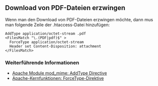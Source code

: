 ## Download von PDF-Dateien erzwingen

Wenn man den Download von PDF-Dateien erzwingen möchte,
dann mus man folgende Zeile der .htaccess-Datei hinzufügen:

```apache_conf
AddType application/octet-stream .pdf
<FilesMatch "\.(PDF|pdf)$" >
  ForceType application/octet-stream
  Header set Content-Disposition: attachment
</FilesMatch>
```

### Weiterführende Informationen

- [Apache Module mod_mime: AddType Directive](https://httpd.apache.org/docs/trunk/mod/mod_mime.html#addtype)
- [Apache-Kernfunktionen: ForceType-Direktive](https://httpd.apache.org/docs/trunk/mod/core.html#forcetype)
